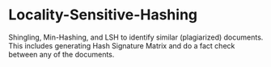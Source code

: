 # Locality-Sensitive-Hashing

Shingling, Min-Hashing, and LSH to identify similar (plagiarized) documents. This includes generating Hash Signature Matrix and do a fact check between any of the documents. 
